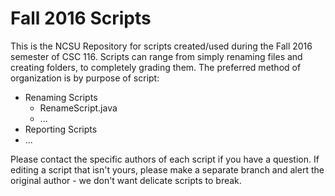 # Fall 2016 Scripts
This is the NCSU Repository for scripts created/used during the Fall 2016 semester of CSC 116.
Scripts can range from simply renaming files and creating folders, to completely grading them.
The preferred method of organization is by purpose of script:
* Renaming Scripts
  *  RenameScript.java
  * ...
* Reporting Scripts
* ...

Please contact the specific authors of each script if you have a question. If editing a script that isn't yours, please make a separate branch and alert the original author - we don't want delicate scripts to break.
